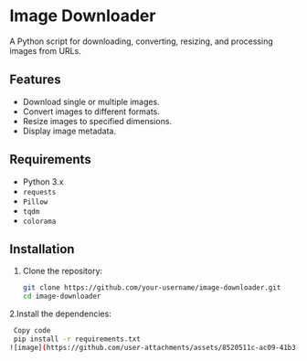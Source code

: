 # Image Downloader

A Python script for downloading, converting, resizing, and processing images from URLs.

## Features

- Download single or multiple images.
- Convert images to different formats.
- Resize images to specified dimensions.
- Display image metadata.

## Requirements

- Python 3.x
- `requests`
- `Pillow`
- `tqdm`
- `colorama`

## Installation

1. Clone the repository:
   ```bash
   git clone https://github.com/your-username/image-downloader.git
   cd image-downloader
2.Install the dependencies:
  ```bash
   Copy code
   pip install -r requirements.txt
![image](https://github.com/user-attachments/assets/8520511c-ac09-41b3-93c6-27efd33cfc70)
